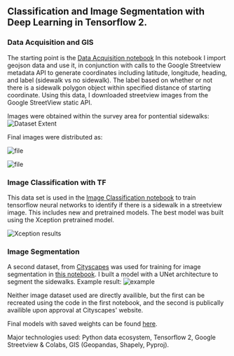 ## Classification and Image Segmentation with Deep Learning in Tensorflow 2.

### Data Acquisition and GIS
The starting point is the [Data Acquisition notebook](https://github.com/chrisoyer/sidewalks_deep-learning/blob/master/segmentation_load_from_weights.ipynb) In this notebook I import geojson data and use it, in conjunction with calls to the Google Streetview metadata API to generate coordinates including latitude, longitude, heading, and label (sidewalk vs no sidewalk). The label based on whether or not there is a sidewalk polygon object within specified distance of starting coordinate. Using this data, I downloaded streetview images from the Google StreetView static API. 

Images were obtained within the survey area for pontential sidewalks: 
![Dataset Extent](https://github.com/chrisoyer/sidewalks_deep-learning/blob/master/_resources/denver%20area.png "Sidewalk Data Region")

Final images were distributed as: 

![file](https://github.com/chrisoyer/sidewalks_deep-learning/blob/master/_resources/Sidewalk_images.png "Distribution of Images including Sidewalks") 

![file](https://github.com/chrisoyer/sidewalks_deep-learning/blob/master/_resources/Non-sidewalk_images.png "Distribution of Images without Sidewalks")

### Image Classification with TF
This data set is used in the [Image Classification notebook](https://github.com/chrisoyer/sidewalks_deep-learning/blob/master/Image_classification.ipynb) to train tensorflow neural networks to identify if there is a sidewalk in a streetview image. This includes new and pretrained models.
The best model was built using the Xception pretrained model.  

![Xception results](https://github.com/chrisoyer/sidewalks_deep-learning/blob/master/_resources/xception_hist.png "Exception History")


### Image Segmentation
A second dataset, from [Cityscapes](https://www.cityscapes-dataset.com/) was used for training for image segmentation in [this notebook](https://github.com/chrisoyer/sidewalks_deep-learning/blob/master/Unet_Model_for_Semantic_Segmentation.ipynb). I built a model with a UNet architecture to segment the sidewalks.
Example result: 
![example](https://github.com/chrisoyer/sidewalks_deep-learning/blob/master/_resources/mask2.png "Example")

Neither image dataset used are directly availible, but the first can be recreated using the code in the first notebook, and the second is publically availible upon approval at Cityscapes' website.

Final models with saved weights can be found [here](https://drive.google.com/open?id=1bNYCF0eH_ikBQkQlWz6BdXKez5IAgRqD).

Major technologies used: Python data ecosystem, Tensorflow 2, Google Streetview & Colabs, GIS (Geopandas, Shapely, Pyproj).
